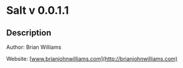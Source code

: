 # Salt v 0.0.1.1

## Description

Author: Brian Williams

Website: [www.brianjohnwilliams.com](http://brianjohnwilliams.com)
